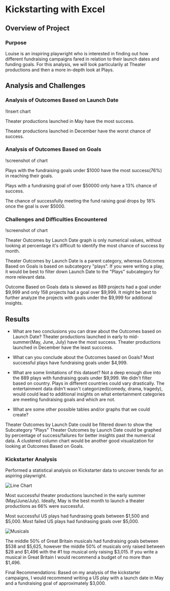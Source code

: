 # Kickstarting with Excel

## Overview of Project

### Purpose

Louise is an inspiring playwright who is interested in finding out how different fundraising campaigns fared in relation to their launch dates and funding goals. For this analysis, we will look particularily at Theater productions and then a more in-depth look at Plays. 

## Analysis and Challenges

### Analysis of Outcomes Based on Launch Date

!Insert chart

Theater productions launched in May have the most success. 

Theater productions launched in December have the worst chance of success.

### Analysis of Outcomes Based on Goals

!screenshot of chart

Plays with the fundraising goals under $1000 have the most success(76%) in reaching their goals. 

Plays with a fundraising goal of over $50000 only have a 13% chance of success. 

The chance of successfully meeting the fund raising goal drops by 18% once the goal is over $5000. 

### Challenges and Difficulties Encountered

!screenshot of chart

Theater Outcomes by Launch Date graph is only numerical values, without looking at percentage it's difficult to identify the most chance of success by month. 

Theater Outcomes by Launch Date is a parent category, whereas Outcomes Based on Goals is based on subcategory "plays". If you were writing a play, it would be best to filter down Launch Date to the "Plays" subcategory for more relevant data. 

Outcome Based on Goals data is skewed as 889 projects had a goal under $9,999 and only 158 projects had a goal over $9,999. It might be best to further analyze the projects with goals under the $9,999 for additional insights. 

## Results

- What are two conclusions you can draw about the Outcomes based on Launch Date?
Theater productions launched in early to mid-summer(May, June, July) have the most success. 
Theater productions launched in December have the least succcess. 

- What can you conclude about the Outcomes based on Goals?
Most successful plays have fundraising goals under $4,999. 

- What are some limitations of this dataset?
Not a deep enough dive into the 889 plays with fundraising goals under $9,999. 
We didn't filter based on country. Plays in different countries could vary drastically. 
The entertainment data didn't wasn't categorized(comedy, drama, tragedy), would could lead to additional insights on what entertainment categories are meeting fundraising goals and which are not. 

- What are some other possible tables and/or graphs that we could create?

Theater Outcomes by Launch Date could be filtered down to show the Subcategory "Plays"
Theater Outcomes by Launch Date could be graphed by percentage of success/failures for better insights past the numerical data.
A clustered column chart would be another good visualization for looking at Outcomes Based on Goals. 



### Kickstarter Analysis

Performed a statistical analysis on Kickstarter data to uncover trends for an aspiring playwright. 

![Line Chart](https://user-images.githubusercontent.com/84742544/123641801-a678f580-d7f0-11eb-82fc-d70e5f0a6bc0.png)

Most successful theater productions launched in the early summer (May/June/July).
Ideally, May is the best month to launch a theater productions as 66% were successful. 

Most successful US plays had fundrasing goals between $1,500 and $5,000. 
Most failed US plays had fundrasing goals over $5,000. 

![Musicals](https://user-images.githubusercontent.com/84742544/123641922-c1e40080-d7f0-11eb-845b-8a981af345b3.png)

The middle 50% of Great Britain musicals had fundraising goals between $538 and $5,625, however the middle 50% of musicals only raised between $28 and $1,496 with the #1 top musical only raising $3,015. If you write a musical in Great Britain I would recommend a budget of no more than $1,496. 


Final Recommendations:
Based on my analysis of the kickstarter campaigns, I would recommend writing a US play with a launch date in May and a fundraising goal of approximately $3,000. 


